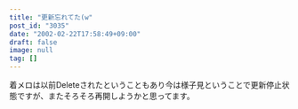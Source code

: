 ```yaml
---
title: "更新忘れてた(w"
post_id: "3035"
date: "2002-02-22T17:58:49+09:00"
draft: false
image: null
tag: []
---
```



着メロは以前Deleteされたということもあり今は様子見ということで更新停止状態ですが、またそろそろ再開しようかと思ってます。
